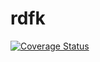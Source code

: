 # rdfk

[![Coverage Status](https://coveralls.io/repos/github/cosmin-marginean/rdfk/badge.svg?branch=main)](https://coveralls.io/github/cosmin-marginean/rdfk?branch=main)
